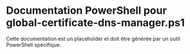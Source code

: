 # Documentation PowerShell pour global-certificate-dns-manager.ps1

Cette documentation est un placeholder et doit être générée par un outil PowerShell spécifique.
